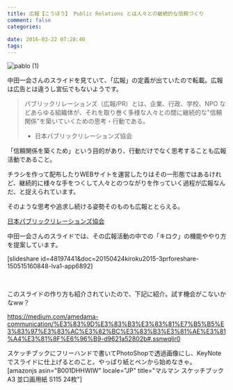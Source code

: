```yaml
---
title: 広報【こうほう】 Public Relations とは人々との継続的な信頼づくり
comment: false
categories:
   
date: 2016-03-22 07:28:40
tags:
---
```


![pablo (1)](https://ogasawara.me/wp/wp-content/uploads/2016/08/pablo-1.png)

中田一会さんのスライドを見ていて、「広報」の定義が出ていたので転載。広報は広告とは違うし宣伝でもないようです。

> パブリックリレーションズ（広報/PR）とは、企業、行政、学校、NPO などあらゆる組織体が、それを取り巻く多様な人々との間に継続的な"信頼関係"を築いていくための思考・行動である。
> 
> 
> - 日本パブリックリレーションズ協会

「信頼関係を築くため」という目的があり、行動だけでなく思考することも広報活動であること。

チラシを作って配布したりWEBサイトを運営したりはその一形態ではあるけれど、継続的に様々な手をつくして人々とのつながりを作っていく過程が広報なんだ、と捉えられています。

そのような思考や追求し続ける姿勢そのものも広報ととらえる。

[日本パブリックリレーションズ協会](https://prsj.or.jp/)

中田一会さんのスライドでは、その広報活動の中での「キロク」の機能ややり方を提案しています。

[slideshare id=48197441&amp;doc=20150424kiroku2015-3prforeshare-150515160848-lva1-app6892]

&nbsp;

このスライドの作り方も紹介されていたので、下記に紹介。試す機会がこないかなww？

https://medium.com/amedama-communication/%E3%83%9D%E3%83%B3%E3%83%81%E7%B5%B5%E3%83%97%E3%83%AC%E3%82%BC%E3%83%B3%E3%81%AE%E3%81%A4%E3%81%8F%E6%96%B9-d9621a52802b#.ssnwqlir0

スケッチブックにフリーハンドで書いてPhotoShopで透過画像にし、KeyNote でスライドに仕上げるとのこと。やっぱり紙とペンから始めなきゃ。
[amazonjs asin="B001DHHWIW" locale="JP" title="マルマン スケッチブック A3 並口画用紙 S115 24枚"]